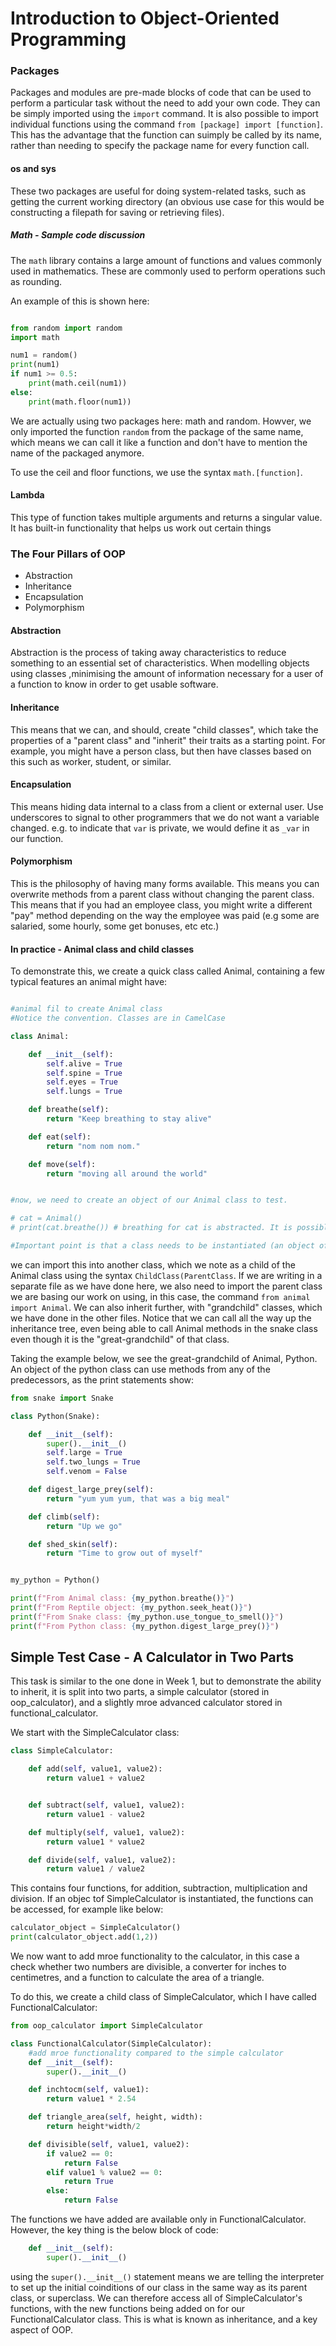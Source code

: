 # Introduction to Object-Oriented Programming

### Packages

Packages and modules are pre-made blocks of code that can be used to perform a particular task without the need to add your own code. They can be simply imported using the ```import``` command. It is also possible to import individual functions using the command ```from [package] import [function]```. This has the advantage that the function can suimply be called by its name, rather than needing to specify the package name for every function call.

#### os and sys

These two packages are useful for doing system-related tasks, such as getting the current working directory (an obvious use case for this would be constructing a filepath for saving or retrieving files).

##### Math - Sample code discussion

The ```math``` library contains a large amount of functions and values commonly used in mathematics. These are commonly used to perform operations such as rounding.

An example of this is shown here:

```python

from random import random
import math

num1 = random()
print(num1)
if num1 >= 0.5:
    print(math.ceil(num1))
else:
    print(math.floor(num1))
```

We are actually using two packages here: math and random. Howver, we only imported the function ```random``` from the package of the same name, which means we can call it like a function and don't have to mention the name of the packaged anymore.

To use the ceil and floor functions, we use the syntax ```math.[function]```.

#### Lambda
This type of function takes multiple arguments and returns a singular value. It has built-in functionality that helps us work out certain things

### The Four Pillars of OOP

- Abstraction
- Inheritance
- Encapsulation
- Polymorphism

#### Abstraction

Abstraction is the process of taking away characteristics to reduce something to an essential set of characteristics. When modelling objects using classes ,minimising the amount of information necessary for a user of a function to know in order to get usable software.

#### Inheritance

This means that we can, and should, create "child classes", which take the properties of a "parent class" and "inherit" their traits as a starting point. For example, you might have a person class, but then have classes based on this such as worker, student, or similar.

#### Encapsulation

This means hiding data internal to a class from a client or external user. Use underscores to signal to other programmers that we do not want a variable changed. e.g. to indicate that ```var``` is private, we would define it as ```_var``` in our function.

#### Polymorphism

This is the philosophy of having many forms available. This means you can overwrite methods from a parent class without changing the parent class. This means that if you had an employee class, you might write a different "pay" method depending on the way the employee was paid (e.g some are salaried, some hourly, some get bonuses, etc etc.)


#### In practice - Animal class and child classes

To demonstrate this, we create a quick class called Animal, containing a few typical features an animal might have:

```python

#animal fil to create Animal class
#Notice the convention. Classes are in CamelCase

class Animal:

    def __init__(self):
        self.alive = True
        self.spine = True
        self.eyes = True
        self.lungs = True

    def breathe(self):
        return "Keep breathing to stay alive"

    def eat(self):
        return "nom nom nom."

    def move(self):
        return "moving all around the world"


#now, we need to create an object of our Animal class to test.

# cat = Animal()
# print(cat.breathe()) # breathing for cat is abstracted. It is possible to just call the breathe function.

#Important point is that a class needs to be instantiated (an object of the class needs toi be created) in order to call the methods


```

we can import this into another class, which we note as a child of the Animal class using the syntax ```ChildClass(ParentClass```. If we are writing in a separate file as we have done here, we also need to import the parent class we are basing our work on using, in this case, the command ```from animal import Animal```. We can also inherit further, with "grandchild" classes, which we have done in the other files. Notice that we can call all the way up the inheritance tree, even being able to call Animal methods in the snake class even though it is the "great-grandchild" of that class.

Taking the example below, we see the great-grandchild of Animal, Python. An object of the python class can use methods from any of the predecessors, as the print statements show:

```python
from snake import Snake

class Python(Snake):

    def __init__(self):
        super().__init__()
        self.large = True
        self.two_lungs = True
        self.venom = False

    def digest_large_prey(self):
        return "yum yum yum, that was a big meal"

    def climb(self):
        return "Up we go"

    def shed_skin(self):
        return "Time to grow out of myself"


my_python = Python()

print(f"From Animal class: {my_python.breathe()}")
print(f"From Reptile object: {my_python.seek_heat()}")
print(f"From Snake class: {my_python.use_tongue_to_smell()}")
print(f"From Python class: {my_python.digest_large_prey()}")
```


## Simple Test Case - A Calculator in Two Parts

This task is similar to the one done in Week 1, but to demonstrate the ability to inherit, it is split into two parts, a simple calculator (stored in oop_calculator), and a slightly mroe advanced calculator stored in functional_calculator.

We start with the SimpleCalculator class:

```python
class SimpleCalculator:

    def add(self, value1, value2):
        return value1 + value2


    def subtract(self, value1, value2):
        return value1 - value2

    def multiply(self, value1, value2):
        return value1 * value2

    def divide(self, value1, value2):
        return value1 / value2
```

This contains four functions, for addition, subtraction, multiplication and division. If an objec tof SimpleCalculator is instantiated, the functions can be accessed, for example like below:

```python
calculator_object = SimpleCalculator()
print(calculator_object.add(1,2))
```

We now want to add mroe functionality to the calculator, in this case a check whether two numbers are divisible, a converter for inches to centimetres, and a function to calculate the area of a triangle.

To do this, we create a child class of SimpleCalculator, which I have called FunctionalCalculator:

```python
from oop_calculator import SimpleCalculator

class FunctionalCalculator(SimpleCalculator):
    #add mroe functionality compared to the simple calculator
    def __init__(self):
        super().__init__()

    def inchtocm(self, value1):
        return value1 * 2.54

    def triangle_area(self, height, width):
        return height*width/2

    def divisible(self, value1, value2):
        if value2 == 0:
            return False
        elif value1 % value2 == 0:
            return True
        else:
            return False

```

The functions we have added are available only in FunctionalCalculator. However, the key thing is the below block of code:

```python
    def __init__(self):
        super().__init__()
```

using the ```super().__init__()``` statement means we are telling the interpreter to set up the initial coinditions of our class in the same way as its parent class, or superclass. We can therefore access all of SimpleCalculator's functions, with the new functions being added on for our FunctionalCalculator class. This is what is known as inheritance, and a key aspect of OOP.